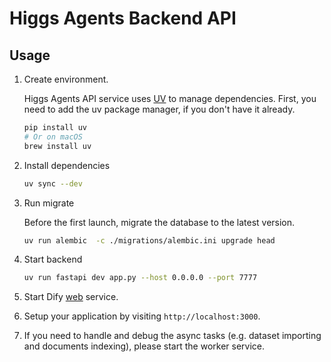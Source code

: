 # Higgs Agents Backend API

## Usage
1. Create environment.

   Higgs Agents API service uses [UV](https://docs.astral.sh/uv/) to manage dependencies.
   First, you need to add the uv package manager, if you don't have it already.

   ```bash
   pip install uv
   # Or on macOS
   brew install uv
   ```

1. Install dependencies

   ```bash
   uv sync --dev
   ```

1. Run migrate

   Before the first launch, migrate the database to the latest version.

   ```bash
   uv run alembic  -c ./migrations/alembic.ini upgrade head
   ```

1. Start backend

   ```bash
   uv run fastapi dev app.py --host 0.0.0.0 --port 7777
   ```

1. Start Dify [web](../web) service.

1. Setup your application by visiting `http://localhost:3000`.

1. If you need to handle and debug the async tasks (e.g. dataset importing and documents indexing), please start the worker service.